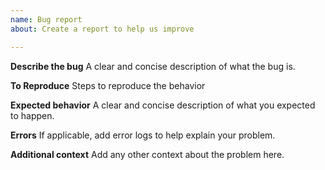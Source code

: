 ```yaml
---
name: Bug report
about: Create a report to help us improve

---
```


**Describe the bug**
A clear and concise description of what the bug is.

**To Reproduce**
Steps to reproduce the behavior

**Expected behavior**
A clear and concise description of what you expected to happen.

**Errors**
If applicable, add error logs to help explain your problem.

**Additional context**
Add any other context about the problem here.
